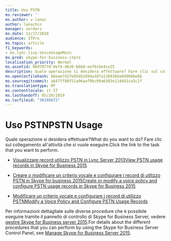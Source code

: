 ```yaml
---
title: Uso PSTN
ms.reviewer: ''
ms.author: v-lanac
author: lanachin
manager: serdars
ms.date: 11/17/2018
audience: ITPro
ms.topic: article
f1_keywords:
- ms.lync.lscp.VoiceUsageMain
ms.prod: skype-for-business-itpro
localization_priority: Normal
ms.assetid: 08d7877d-0ef4-4630-b6b0-ee76cbe4ce25
description: Quale operazione si desidera effettuare? Fare clic sul collegamento all'attività che si vuole eseguire.
ms.openlocfilehash: b6eae7427e054b3d94a3d7a138936be84960be6b
ms.sourcegitcommit: ab47ff88f51a96aaf8bc99a6303e114d41ca5c2f
ms.translationtype: MT
ms.contentlocale: it-IT
ms.lasthandoff: 05/20/2019
ms.locfileid: "36195672"
---
```

# <a name="pstn-usage"></a><span data-ttu-id="af97f-104">Uso PSTN</span><span class="sxs-lookup"><span data-stu-id="af97f-104">PSTN Usage</span></span>

<span data-ttu-id="af97f-105">Quale operazione si desidera effettuare?</span><span class="sxs-lookup"><span data-stu-id="af97f-105">What do you want to do?</span></span> <span data-ttu-id="af97f-106">Fare clic sul collegamento all'attività che si vuole eseguire.</span><span class="sxs-lookup"><span data-stu-id="af97f-106">Click the link to the task that you want to perform.</span></span>

- [<span data-ttu-id="af97f-107">Visualizzare record utilizzo PSTN in Lync Server 2013</span><span class="sxs-lookup"><span data-stu-id="af97f-107">View PSTN usage records in Skype for Business 2015</span></span>](../../deploy/deploy-enterprise-voice/view-pstn-usage-records.md)

- [<span data-ttu-id="af97f-108">Creare o modificare un criterio vocale e configurare i record di utilizzo PSTN in Skype for business 2015</span><span class="sxs-lookup"><span data-stu-id="af97f-108">Create or modify a voice policy and configure PSTN usage records in Skype for Business 2015</span></span>](../../deploy/deploy-enterprise-voice/voice-policy-and-pstn-usage-records.md)

- [<span data-ttu-id="af97f-109">Modificare un criterio vocale e configurare i record di utilizzo PSTN</span><span class="sxs-lookup"><span data-stu-id="af97f-109">Modify a Voice Policy and Configure PSTN Usage Records</span></span>](https://technet.microsoft.com/library/6c53aaf5-218b-4bd4-8cea-31bc9d53f1bd.aspx)

<span data-ttu-id="af97f-110">Per informazioni dettagliate sulle diverse procedure che è possibile eseguire tramite il pannello di controllo di Skype for Business Server, vedere [gestire Skype for Business server 2015](../../manage/manage.md).</span><span class="sxs-lookup"><span data-stu-id="af97f-110">For details about the different procedures that you can perform by using the Skype for Business Server Control Panel, see [Manage Skype for Business Server 2015](../../manage/manage.md).</span></span>

